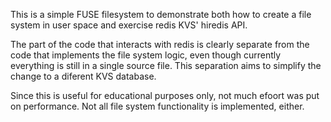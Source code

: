 This is a simple FUSE filesystem to demonstrate both how to create a file system in user space and exercise redis KVS' hiredis API.

The part of the code that interacts with redis is clearly separate from the code that implements the file system logic, even though currently everything is still in a single source file. This separation aims to simplify the change to a diferent KVS database.

Since this is useful for educational purposes only, not much efoort was put on performance. Not all file system functionality is implemented, either.

